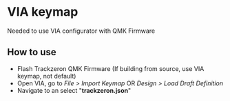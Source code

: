# VIA keymap
Needed to use VIA configurator with QMK Firmware

## How to use
* Flash Trackzeron QMK Firmware (If building from source, use VIA keymap, not default)
* Open VIA, go to *File > Import Keymap* OR *Design >  Load Draft Definition*
* Navigate to an select "**trackzeron.json**"
